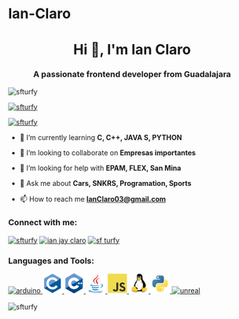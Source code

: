 # Ian-Claro
<h1 align="center">Hi 👋, I'm Ian Claro</h1>
<h3 align="center">A passionate frontend developer from Guadalajara</h3>

<p align="left"> <img src="https://komarev.com/ghpvc/?username=sfturfy&label=Profile%20views&color=0e75b6&style=flat" alt="sfturfy" /> </p>

<p align="left"> <a href="https://github.com/ryo-ma/github-profile-trophy"><img src="https://github-profile-trophy.vercel.app/?username=sfturfy" alt="sfturfy" /></a> </p>

<p align="left"> <a href="https://twitter.com/sfturfy" target="blank"><img src="https://img.shields.io/twitter/follow/sfturfy?logo=twitter&style=for-the-badge" alt="sfturfy" /></a> </p>

- 🌱 I’m currently learning **C, C++, JAVA S, PYTHON**

- 👯 I’m looking to collaborate on **Empresas importantes**

- 🤝 I’m looking for help with **EPAM, FLEX, San Mina**

- 💬 Ask me about **Cars, SNKRS, Programation, Sports**

- 📫 How to reach me **IanClaro03@gmail.com**

<h3 align="left">Connect with me:</h3>
<p align="left">
<a href="https://twitter.com/sfturfy" target="blank"><img align="center" src="https://raw.githubusercontent.com/rahuldkjain/github-profile-readme-generator/master/src/images/icons/Social/twitter.svg" alt="sfturfy" height="30" width="40" /></a>
<a href="https://fb.com/ian jay claro" target="blank"><img align="center" src="https://raw.githubusercontent.com/rahuldkjain/github-profile-readme-generator/master/src/images/icons/Social/facebook.svg" alt="ian jay claro" height="30" width="40" /></a>
<a href="https://www.hackerearth.com/sf turfy" target="blank"><img align="center" src="https://raw.githubusercontent.com/rahuldkjain/github-profile-readme-generator/master/src/images/icons/Social/hackerearth.svg" alt="sf turfy" height="30" width="40" /></a>
</p>

<h3 align="left">Languages and Tools:</h3>
<p align="left"> <a href="https://www.arduino.cc/" target="_blank" rel="noreferrer"> <img src="https://cdn.worldvectorlogo.com/logos/arduino-1.svg" alt="arduino" width="40" height="40"/> </a> <a href="https://www.cprogramming.com/" target="_blank" rel="noreferrer"> <img src="https://raw.githubusercontent.com/devicons/devicon/master/icons/c/c-original.svg" alt="c" width="40" height="40"/> </a> <a href="https://www.w3schools.com/cpp/" target="_blank" rel="noreferrer"> <img src="https://raw.githubusercontent.com/devicons/devicon/master/icons/cplusplus/cplusplus-original.svg" alt="cplusplus" width="40" height="40"/> </a> <a href="https://www.java.com" target="_blank" rel="noreferrer"> <img src="https://raw.githubusercontent.com/devicons/devicon/master/icons/java/java-original.svg" alt="java" width="40" height="40"/> </a> <a href="https://developer.mozilla.org/en-US/docs/Web/JavaScript" target="_blank" rel="noreferrer"> <img src="https://raw.githubusercontent.com/devicons/devicon/master/icons/javascript/javascript-original.svg" alt="javascript" width="40" height="40"/> </a> <a href="https://www.linux.org/" target="_blank" rel="noreferrer"> <img src="https://raw.githubusercontent.com/devicons/devicon/master/icons/linux/linux-original.svg" alt="linux" width="40" height="40"/> </a> <a href="https://www.python.org" target="_blank" rel="noreferrer"> <img src="https://raw.githubusercontent.com/devicons/devicon/master/icons/python/python-original.svg" alt="python" width="40" height="40"/> </a> <a href="https://unrealengine.com/" target="_blank" rel="noreferrer"> <img src="https://raw.githubusercontent.com/kenangundogan/fontisto/036b7eca71aab1bef8e6a0518f7329f13ed62f6b/icons/svg/brand/unreal-engine.svg" alt="unreal" width="40" height="40"/> </a> </p>

<p><img align="center" src="https://github-readme-stats.vercel.app/api/top-langs?username=sfturfy&show_icons=true&locale=en&layout=compact" alt="sfturfy" /></p>
